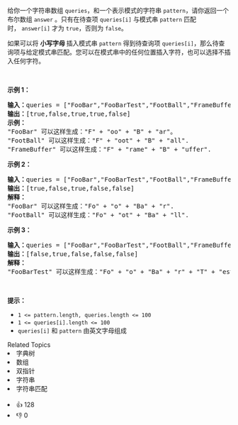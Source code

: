 <p>给你一个字符串数组 <code>queries</code>，和一个表示模式的字符串&nbsp;<code>pattern</code>，请你返回一个布尔数组 <code>answer</code> 。只有在待查项&nbsp;<code>queries[i]</code> 与模式串&nbsp;<code>pattern</code> 匹配时，&nbsp;<code>answer[i]</code>&nbsp;才为 <code>true</code>，否则为 <code>false</code>。</p>

<p>如果可以将&nbsp;<strong>小写字母&nbsp;</strong>插入模式串&nbsp;<code>pattern</code>&nbsp;得到待查询项&nbsp;<code>queries[i]</code>，那么待查询项与给定模式串匹配。您可以在模式串中的任何位置插入字符，也可以选择不插入任何字符。</p>

<p>&nbsp;</p>

<p><strong>示例 1：</strong></p>

<pre>
<strong>输入：</strong>queries = ["FooBar","FooBarTest","FootBall","FrameBuffer","ForceFeedBack"], pattern = "FB"
<strong>输出：</strong>[true,false,true,true,false]
<strong>示例：</strong>
"FooBar" 可以这样生成："F" + "oo" + "B" + "ar"。
"FootBall" 可以这样生成："F" + "oot" + "B" + "all".
"FrameBuffer" 可以这样生成："F" + "rame" + "B" + "uffer".</pre>

<p><strong>示例 2：</strong></p>

<pre>
<strong>输入：</strong>queries = ["FooBar","FooBarTest","FootBall","FrameBuffer","ForceFeedBack"], pattern = "FoBa"
<strong>输出：</strong>[true,false,true,false,false]
<strong>解释：</strong>
"FooBar" 可以这样生成："Fo" + "o" + "Ba" + "r".
"FootBall" 可以这样生成："Fo" + "ot" + "Ba" + "ll".
</pre>

<p><strong>示例 3：</strong></p>

<pre>
<strong>输入：</strong>queries = ["FooBar","FooBarTest","FootBall","FrameBuffer","ForceFeedBack"], pattern = "FoBaT"
<strong>输出：</strong>[false,true,false,false,false]
<strong>解释： </strong>
"FooBarTest" 可以这样生成："Fo" + "o" + "Ba" + "r" + "T" + "est".
</pre>

<p>&nbsp;</p>

<p><strong>提示：</strong></p>

<ul> 
 <li><code>1 &lt;= pattern.length, queries.length &lt;= 100</code></li> 
 <li><code>1 &lt;= queries[i].length &lt;= 100</code></li> 
 <li><code>queries[i]</code> 和 <code>pattern</code> 由英文字母组成</li> 
</ul>

<div><div>Related Topics</div><div><li>字典树</li><li>数组</li><li>双指针</li><li>字符串</li><li>字符串匹配</li></div></div><br><div><li>👍 128</li><li>👎 0</li></div>
